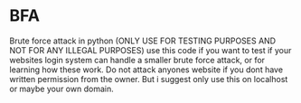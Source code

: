 # BFA
Brute force attack in python (ONLY USE FOR TESTING PURPOSES AND NOT FOR ANY ILLEGAL PURPOSES)
use this code if you want to test if your websites login system can handle a smaller brute force attack, or for learning how these work.
Do not attack anyones website if you dont have written permission from the owner. But i suggest only use this on localhost or maybe your own domain.
